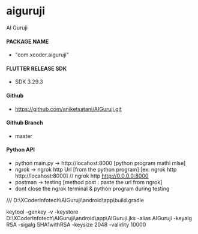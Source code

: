 # aiguruji

AI Guruji

#### PACKAGE NAME
- "com.xcoder.aiguruji"

#### FLUTTER RELEASE SDK
- SDK 3.29.3

#### Github
- https://github.com/aniketsatani/AIGuruji.git

#### Github Branch
- master

#### Python API
- python main.py -> http://locahost:8000 [python program mathi mlse]
- ngrok ->  ngrok http Url [from the python program] [ex: ngrok http http://locahost:8000] // ngrok http http://0.0.0.0:8000
- postman -> testing [method post : paste the url from ngrok]
- dont close the ngrok terminal & python program during testing


/// D:\XCoderInfotech\AIGuruji\android\app\build.gradle

keytool -genkey -v -keystore D:\XCoderInfotech\AIGuruji\android\app\AIGuruji.jks -alias AIGuruji -keyalg RSA -sigalg SHA1withRSA -keysize 2048 -validity 10000
